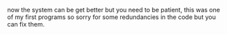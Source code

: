 now the system can be get better but you need to be patient, this was one of my first programs so sorry for some redundancies in the code but you can fix them.
